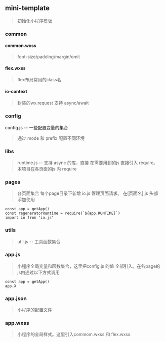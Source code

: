 ## mini-template
> 初始化小程序模版

### common

#### common.wxss 
> font-size/padding/margin/omit

#### flex.wxss 
> flex布局常用的class名

#### io-context
> 封装的wx.request 支持 async/await

### config

config.js -- 一些配置变量的集合

> 通过 mode 和 prefix 配置不同环境

### libs

> runtime.js -- 支持 async 的库，直接 在需要用到的js 直接引入 require。本项目在各页面的js 内 require 

### pages

> 各页面集合
> 每个page目录下新增 io.js 管理页面请求。
> 在[页面名].js 头部添加使用
```
const app = getApp()
const regeneratorRuntime = require(`${app.RUNTIME}`)
import io from 'io.js'
```

### utils

> util.js -- 工具函数集合

### app.js

> 小程序全局变量和函数集合，这里把config.js 的值 全部引入。在各page的js内通过以下方式调用 
```
const app = getApp()
app.X 
```

### app.json

> 小程序的配置文件

### app.wxss 

> 小程序的全局样式。这里引入commom.wxss 和 flex.wxss

